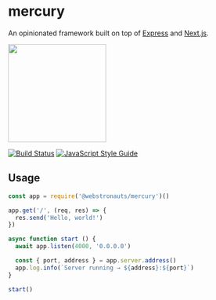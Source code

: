 # mercury

An opinionated framework built on top of [Express](https://expressjs.com/) and [Next.js](https://github.com/zeit/next.js/).

<img src="https://media.giphy.com/media/jaBE1ctpbIv0k/200w_d.gif" width="200" />

[![Build Status](https://semaphoreci.com/api/v1/projects/6c426a6f-60a5-4716-9f09-797a2913ad55/1814984/shields_badge.svg)](https://semaphoreci.com/webstronauts/mercury)
[![JavaScript Style Guide](https://img.shields.io/badge/code_style-standard-brightgreen.svg)](https://standardjs.com)

## Usage

```js
const app = require('@webstronauts/mercury')()

app.get('/', (req, res) => {
  res.send('Hello, world!')
})

async function start () {
  await app.listen(4000, '0.0.0.0')

  const { port, address } = app.server.address()
  app.log.info(`Server running → ${address}:${port}`)
}

start()
```

